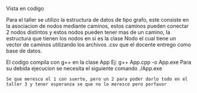 Vista en codigo


Para el taller se utilizo la estructura de datos de tipo grafo, este consiste en la asociacion de nodos mediante caminos, estos caminos pueden conectar 2 nodos distintos y estos nodos pueden tener mas de un camino, la estructura que tienen los nodos en si es la clase Nodo el cual tiene un vector de caminos utilizando los archivos .csv que el docente entrego como base de datos.

El codigo compila con g++ en la clase App Ej: g++ App.cpp -o App.exe
Para su debida ejecucion se necesita el siguiente comando ./App.exe



    Se que meresco el 1 con suerte, pero un 2 para poder darlo todo en el taller 3 y tener esperanza se que no lo meresco pero porfavor
